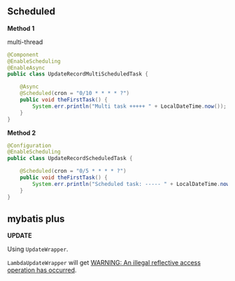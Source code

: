 ## Scheduled

**Method 1**

multi-thread

```java
@Component
@EnableScheduling
@EnableAsync
public class UpdateRecordMultiScheduledTask {

    @Async
    @Scheduled(cron = "0/10 * * * * ?")
    public void theFirstTask() {
        System.err.println("Multi task +++++ " + LocalDateTime.now());
    }
}
```

**Method 2**

```java
@Configuration
@EnableScheduling
public class UpdateRecordScheduledTask {

    @Scheduled(cron = "0/5 * * * * ?")
    public void theFirstTask() {
        System.err.println("Scheduled task: ----- " + LocalDateTime.now());
    }
}
```

## mybatis plus
 **UPDATE**
 
Using `UpdateWrapper`.

`LambdaUpdateWrapper` will get [WARNING: An illegal reflective access operation has occurred](https://github.com/baomidou/mybatis-plus/issues/3900).

